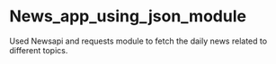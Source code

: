 # News_app_using_json_module
Used Newsapi and requests module to fetch the daily news related to different topics.
